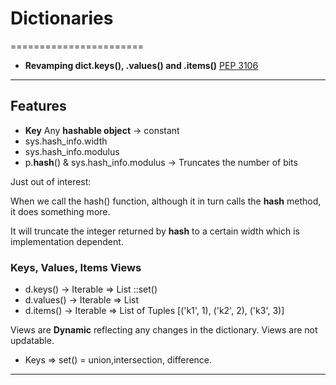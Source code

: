 # Dictionaries
=======================


- **Revamping dict.keys(), .values() and .items()** [PEP 3106](https://www.python.org/dev/peps/pep-3106/)

-----------------------------------------------------------------------------------------------------

## Features

- **Key** Any **hashable object** -> constant
- sys.hash_info.width
- sys.hash_info.modulus
- p.__hash__() & sys.hash_info.modulus -> Truncates the number of bits

Just out of interest:

When we call the hash() function, although it in turn calls the __hash__ method, it does something more.

It will truncate the integer returned by __hash__ to a certain width which is implementation dependent.


### Keys, Values, Items Views


- d.keys() -> Iterable => List ::set()
- d.values() -> Iterable => List
- d.items() -> Iterable => List of Tuples [('k1', 1), ('k2', 2), ('k3', 3)]

Views are **Dynamic** reflecting any changes in the dictionary.
Views are not updatable.

- Keys => set() = union,intersection, difference.

-----------------------------------------------------------------------------------------------------